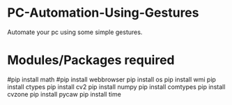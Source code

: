 # PC-Automation-Using-Gestures
Automate your pc using some simple gestures. 

# Modules/Packages required
#pip install math
#pip install webbrowser
pip install os
pip install wmi
pip install ctypes
pip install cv2
pip install numpy
pip install comtypes
pip install cvzone
pip install pycaw
pip install time
